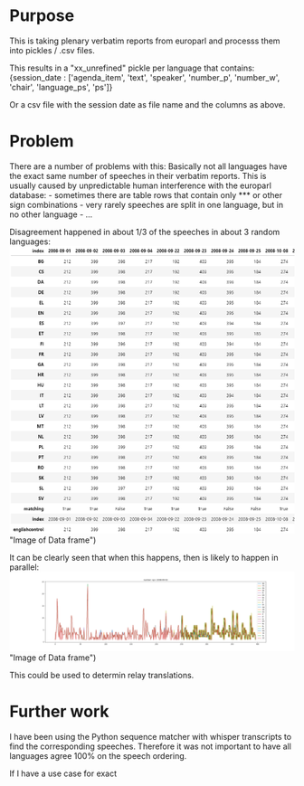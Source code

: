 # Purpose

This is taking plenary verbatim reports from europarl and processs them into pickles / .csv files.

This results in a "xx_unrefined" pickle per language that contains:
    {session_date : ['agenda_item', 'text', 'speaker', 'number_p', 'number_w', 'chair', 'language_ps', 'ps']}

Or a csv file with the session date as file name and the columns as above.


# Problem
There are a number of problems with this:
Basically not all languages have the exact same number of speeches in their verbatim reports.
This is usually caused by unpredictable human interference with the europarl database: 
    - sometimes there are table rows that contain only *** or other sign combinations
    - very rarely speeches are split in one language, but in no other language
    - ...

Disagreement happened in about 1/3 of the speeches in about 3 random languages:
![image of data frame](overview.png) "Image of Data frame")

It can be clearly seen that when this happens, then is likely to happen in parallel:
![image of data frame](problems.png) "Image of Data frame")

This could be used to determin relay translations.


# Further work
I have been using the Python sequence matcher with whisper transcripts to find the corresponding 
speeches. Therefore it was not important to have all languages agree 100% on the speech ordering.

If I have a use case for exact 